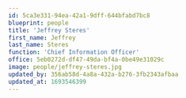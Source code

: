 ```yaml
---
id: 5ca3e331-94ea-42a1-9dff-644bfabd7bc8
blueprint: people
title: 'Jeffrey Steres'
first_name: Jeffrey
last_name: Steres
function: 'Chief Information Officer'
office: 5eb0272d-df47-49da-bf4a-0be49e31029c
image: people/jeffrey-steres.jpg
updated_by: 356ab58d-4a8a-432a-b276-3fb2343afbaa
updated_at: 1693546399
---
```

